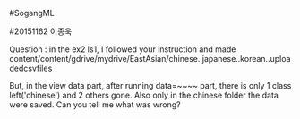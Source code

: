 #SogangML

#20151162 이종욱

Question : in the ex2 ls1, I followed your instruction and made content/content/gdrive/mydrive/EastAsian/chinese..japanese..korean..uploadedcsvfiles

But, in the view data part, after running data=~~~~ part, there is only 1 class left('chinese') and 2 others gone. Also only in the chinese folder the data were saved. Can you tell me what was wrong?
